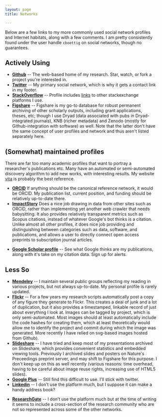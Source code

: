 ```yaml
---
layout: page
title: Networks

---
```



Below are a few links to my more commonly used social network profiles and Internet habitats, along with a few comments.  I am pretty consistently found under the user handle `cboettig` on social networks, though no guarantees.

## Actively Using ## 

* __[<i class = "fa fa-github"></i> Github](http://github.com/cboettig)__ -- The web-based home of my research.  Star, watch, or fork a project you're interested in.
* __[<i class = "fa fa-twitter"></i> Twitter](http://twitter.com/cboettig)__ -- My primary social network, which is why it gets a contact link in my footer.
* __[<i class = "fa fa-stack-overflow"></i> StackOverflow](http://stackoverflow.com/users/258662/carl)__ -- Profile includes [links](http://stackexchange.com/users/94826/cboettig?tab=accounts) to other stackexchange platforms I use.
* __[<i class = "ai ai-figshare"></i> Figshare](http://figshare.com/authors/Carl%20Boettiger/96387)__ -- Figshare is my go-to database for robust permanent archiving of other scholarly outputs, including grant applications, theses, etc; though I use Dryad (data associated with pubs in Dryad-integrated journals), KNB (richer metadata) and Zenodo (mostly for Github-integration with software) as well. Note that the latter don't have the same concept of user profiles and network and thus aren't listed separately here. 

## (Somewhat) maintained profiles ## 

There are far too many academic profiles that want to portray a researcher's publications etc. Many have an automated or semi-automated discovery algorithm to add new works, with interesting results.  My website [vita](/vita.html) is probably the best reference.

- __[<i class="ai ai-orcid"></i> ORCID](http://orcid.org/0000-0002-1642-628X)__ If anything should be the canonical reference network, it would be ORCID. My publication list, current position, and funding should be relatively up-to-date there. 
- __[<i class="ai ai-impactstory"></i> ImpactStory](https://impactstory.org/CarlBoettiger)__ Does a nice job drawing in data from other sites such as ORCID, rather than implementing yet another web crawler that needs babysitting. It also provides relatively transparent metrics such as Scopus citations, instead of whatever Google's bot thinks is a citation. Unlike almost all other profiles, it does nice job providing and distinguishing between categories such as data, software, and publications, and allows a user to directly connect open access preprints to subscription journal articles. 
* __[<i class = "ai ai-google-scholar"></i> Google Scholar profile](http://scholar.google.com/citations?hl=en&user=zj2rRtEAAAAJ)__ -- See what Google thinks are my publications, along with it's take on my citation data. Sign up for alerts.

## Less So ##

* __[<i class = "ai ai-mendeley"></i> Mendeley](http://www.mendeley.com/profiles/carl-boettiger/)__ -- I maintain several public groups reflecting my reading in various projects, but not always up-to-date. My personal profile is rarely updated. 
* __[<i class = "fa fa-flickr"></i> Flickr](http://www.flickr.com/people/cboettig/)__ -- For a few years my research scripts automatically post a copy of any figure they generate to Flickr.  This creates a deal of junk and a lot of duplication, but it also provides a timestamped, linkable record of just about everything I look at.  Images can be tagged by project, which is only semi-automated. Most images should at least automatically include the code hashes for creating them, which at least theoretically would allow me to identify the project and commit during which the image was generated. More recently I have relied on svg-based images hosted from Github).
* __[<i class="fa fa-slideshare"></i> Slideshare](http://www.slideshare.net/cboettig)__ -- I have tried and keep most of my presentations archived on Slideshare, which provides convenient statistics and embedded viewing tools. Previously I archived slides and posters on Nature's Preceedings preprint server, and may shift to Figshare for this purpose. I don't keep up on this as well recently (various reasons: time overhead, having to be careful about image reuse rights, increasing use of HTML5 slides).
* <a href="https://plus.google.com/112929796403983408632?rel=author"><strong><i class="fa fa-google-plus"></i> Google Plus</strong></a> -- Still find this difficult to use. I'll stick with twitter.
* __[<i class="fa fa-linkedin"></i> Linkedin](http://www.linkedin.com/in/cboettig/)__ -- I don't use the platform much, but I suppose it can make a handy address book?
- __[<i class="ai ai-researchgate"></i> ResearchGate](http://www.researchgate.net/profile/Carl_Boettiger)__ -- I don't use the platform much but at the time of writing it seems to include a cross-section of the research community who are not so represented across some of the other networks.  



<!-- bibsonomy? Quora? -->
